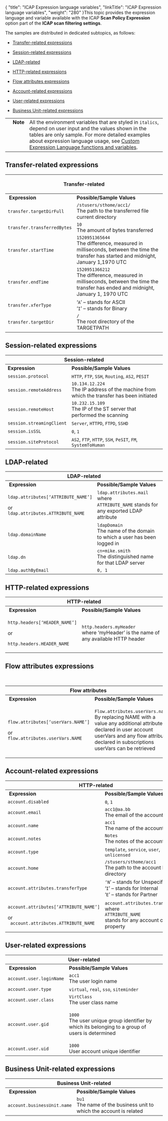 {
    "title": "ICAP Expression language variables",
    "linkTitle": "ICAP Expression language variables",
    "weight": "280"
}This topic provides the expression language and variable available with the ICAP **Scan Policy Expression** option part of the **ICAP scan filtering settings**.

The samples are distributed in dedicated subtopics, as follows:

-   [Transfer-related expressions](#transfer)
-   [Session-related expressions](#session-)
-   [LDAP-related](#ldap-rel)
-   [HTTP-related expressions](#http-rel)
-   [Flow attributes expressions](#flow)
-   [Account-related expressions](#account-)
-   [User-related expressions](#user-rel)
-   [Business Unit-related expressions](#business)

<table cellpadding="0" cellspacing="0">
   <col/>
   <col/>
   <col/>
      <tr>
         <td valign="top">         </td>
         <td valign="top"><span><b>Note</b></span>
         </td>
         <td data-mc-autonum="&lt;b&gt;Note&lt;/b&gt;" valign="top">All the environment variables that are styled in <code>italics</code>, depend on user input and the values shown in the tables are only sample. For more detailed examples about expression language usage, see <a href="../../../c_st_advanced_routing/r_st_custom_el_functions_variables">Custom Expression Language functions and variables</a>.         </td>
      </tr>
</table>

## <span id="Transfer"></span>Transfer-related expressions

<table cellspacing="0">
   <col/>
   <col/>
   <thead>
      <tr>
<th colspan="2">
            <p>Transfer-related</p>
</th>
      </tr>
   </thead>
   <tbody>
      <tr>
         <td> <strong>Expression</strong>         </td>
         <td><strong>Possible/Sample Values</strong>
         </td>
      </tr>
      <tr>
         <td><code>transfer.targetDirFull</code>
         </td>
         <td><code>/stusers/sthome/acc1/</code>
<br/>The path to the transferred file current directory         </td>
      </tr>
      <tr>
         <td><code>transfer.transferredBytes</code>
         </td>
         <td><code>10</code>
<br/>The amount of bytes transferred         </td>
      </tr>
      <tr>
         <td><code>transfer.startTime</code>
         </td>
         <td><code>1520951365644</code>
<br/>The difference, measured in milliseconds, between the time the transfer has started and midnight, January 1,1970 UTC         </td>
      </tr>
      <tr>
         <td><code>transfer.endTime</code>
         </td>
         <td><code>1520951366212</code>
<br/>The difference, measured in milliseconds, between the time the transfer has ended and midnight, January 1, 1970 UTC         </td>
      </tr>
      <tr>
         <td><code>transfer.xferType</code>
         </td>
         <td>‘<code>A</code>’ – stands for ASCII<br/>‘<code>I</code>’ – stands for Binary
         </td>
      </tr>
      <tr>
         <td><code>transfer.targetDir</code>
         </td>
         <td><code>/</code>
<br/>The root directory of the TARGETPATH         </td>
      </tr>
   </tbody>
</table>

## <span id="Session-"></span>Session-related expressions

<table cellspacing="0">
   <col/>
   <col/>
   <thead>
      <tr>
<th colspan="2">Session-related</th>
      </tr>
   </thead>
   <tbody>
      <tr>
         <td><strong>Expression</strong>
         </td>
         <td><strong>Possible/Sample Values</strong>
         </td>
      </tr>
      <tr>
         <td><code>session.protocol</code>
         </td>
         <td><code>HTTP</code>, <code>FTP</code>, <code>SSH</code>, <code>Routing</code>, <code>AS2</code>, <code>PESIT</code>         </td>
      </tr>
      <tr>
         <td><code>session.remoteAddress</code>
         </td>
         <td><code>10.134.12.224</code>
<br/>The IP address of the machine from which the transfer has been initiated         </td>
      </tr>
      <tr>
         <td><code>session.remoteHost</code>
         </td>
         <td><code>10.232.15.109</code>
<br/>The IP of the ST server that performed the scanning         </td>
      </tr>
      <tr>
         <td><code>session.streamingClient</code>
         </td>
         <td><code>Server</code>, <code>HTTPD</code>, <code>FTPD</code>, <code>SSHD</code>         </td>
      </tr>
      <tr>
         <td><code>session.isSSL</code>
         </td>
         <td><code>0</code>, <code>1</code>         </td>
      </tr>
      <tr>
         <td><code>session.siteProtocol</code>
         </td>
         <td><code>AS2</code>, <code>FTP</code>, <code>HTTP</code>, <code>SSH</code>, <code>PeSIT</code>, <code>FM</code>, <code>SystemToHuman</code>         </td>
      </tr>
   </tbody>
</table>

## <span id="LDAP-rel"></span>LDAP-related

<table cellspacing="0">
   <col/>
   <col/>
   <thead>
      <tr>
<th colspan="2">LDAP-related</th>
      </tr>
   </thead>
   <tbody>
      <tr>
         <td> <strong>Expression</strong>         </td>
         <td><strong>Possible/Sample Values</strong>
         </td>
      </tr>
      <tr>
         <td>
            <p><code>ldap.attributes[‘ATTRIBUTE_NAME’]</code> </p>
            <p>or
<br/><code>ldap.attributes.ATTRIBUTE_NAME</code></p>
         </td>
         <td><code>ldap.attributes.mail</code>
<br/>where<br/><code>ATTRIBUTE_NAME</code> stands for any exported LDAP attribute         </td>
      </tr>
      <tr>
         <td><code>ldap.domainName</code>
         </td>
         <td><code>ldapDomain</code>
<br/>The name of the domain to which a user has been logged in         </td>
      </tr>
      <tr>
         <td><code>ldap.dn</code>
         </td>
         <td><code>cn=mike.smith</code>
<br/>Тhe distinguished name for that LDAP server
         </td>
      </tr>
      <tr>
         <td><code>ldap.authByEmail</code>
         </td>
         <td><code>0, 1</code>
         </td>
      </tr>
   </tbody>
</table>

## <span id="HTTP-rel"></span>HTTP-related expressions

<table cellspacing="0">
   <col/>
   <col/>
   <thead>
      <tr>
<th colspan="2">HTTP-related</th>
      </tr>
   </thead>
   <tbody>
      <tr>
         <td> <strong>Expression</strong>         </td>
         <td><strong>Possible/Sample Values</strong>
         </td>
      </tr>
      <tr>
         <td>
            <p><code>http.headers[‘HEADER_NAME’]</code>
</p>
            <p> or</p>
            <p><code>http.headers.HEADER_NAME</code>
</p>
         </td>
         <td><code>http.headers.myHeader</code>
<br/>where ‘myHeader’ is the name of any available HTTP header
         </td>
      </tr>
   </tbody>
</table>

## <span id="Flow"></span>Flow attributes expressions

 

<table cellspacing="0">
   <col/>
   <col/>
   <thead>
      <tr>
<th colspan="2">Flow attributes</th>
      </tr>
   </thead>
   <tbody>
      <tr>
         <td> <strong>Expression</strong>         </td>
         <td><strong>Possible/Sample Values</strong>
         </td>
      </tr>
      <tr>
         <td>
            <p><code>flow.attributes[‘userVars.NAME’]</code> </p>
            <p>or<br/><code>flow.attributes.userVars.NAME</code></p>
         </td>
         <td>
            <p><code>Flow.attributes.userVars.name</code>
<br/>By replacing NAME with a value any additional attribute  declared in user account  userVars and any flow attribute declared in  subscriptions userVars can be  retrieved</p>
         </td>
      </tr>
   </tbody>
</table>

## <span id="Account-"></span>Account-related expressions

<table cellspacing="0">
   <col/>
   <col/>
   <thead>
      <tr>
<th colspan="2">HTTP-related</th>
      </tr>
   </thead>
   <tbody>
      <tr>
         <td> <strong>Expression</strong>         </td>
         <td><strong>Possible/Sample Values</strong>
         </td>
      </tr>
      <tr>
         <td><code>account.disabled</code>
         </td>
         <td><code>0</code>, <code>1</code>         </td>
      </tr>
      <tr>
         <td><code>account.email</code>
         </td>
         <td><code>acc1@aa.bb</code>
<br/>The email of the account
         </td>
      </tr>
      <tr>
         <td><code>account.name</code>
         </td>
         <td><code>acc1</code>
<br/>The name of the account
         </td>
      </tr>
      <tr>
         <td><code>account.notes</code>
         </td>
         <td><code>Notes</code>
<br/>The notes of the account
         </td>
      </tr>
      <tr>
         <td><code>account.type</code>
         </td>
         <td><code>template</code>, <code>service</code>, <code>user</code>, <code>unlicensed</code>         </td>
      </tr>
      <tr>
         <td><code>account.home</code>
         </td>
         <td><code>/stusers/sthome/acc1</code>
<br/>The path to the  account home directory
         </td>
      </tr>
      <tr>
         <td><code>account.attributes.transferType</code>
         </td>
         <td><code>‘N</code>’ – stands for Unspecified<br/>‘<code>I</code>’ – stands for Internal<br/>‘<code>E</code>’ – stands for Partner         </td>
      </tr>
      <tr>
         <td>
            <p><code>account.attributes[‘ATTRIBUTE_NAME’]</code>
</p>
            <p>or<br/><code> account.attributes.ATTRIBUTE_NAME</code></p>
         </td>
         <td><code>account.attributes.transferType</code>
<br/>where<br/><code>ATTRIBUTE_NAME</code><br/>stands for any account custom property
         </td>
      </tr>
   </tbody>
</table>

## <span id="User-rel"></span>User-related expressions

<table cellspacing="0">
   <col/>
   <col/>
   <thead>
      <tr>
<th colspan="2">User-related</th>
      </tr>
   </thead>
   <tbody>
      <tr>
         <td> <strong>Expression</strong>         </td>
         <td><strong>Possible/Sample Values</strong>
         </td>
      </tr>
      <tr>
         <td><code>account.user.loginName</code>
         </td>
         <td><code>acc1</code>
<br/>The user login name
         </td>
      </tr>
      <tr>
         <td><code>account.user.type</code>
         </td>
         <td><code>virtual</code>, <code>real</code>, <code>sso</code>, <code>siteminder</code>         </td>
      </tr>
      <tr>
         <td><code>account.user.class</code>
         </td>
         <td><code>VirtClass</code>
<br/>The user class name         </td>
      </tr>
      <tr>
         <td><code>account.user.gid</code>
         </td>
         <td>
            <p><code>1000</code>
<br/>The user unique  group identifier by  which its belonging to  a group of users is  determined
</p>
         </td>
      </tr>
      <tr>
         <td><code>account.user.uid</code>
         </td>
         <td><code>1000</code>
<br/>User account unique identifier
         </td>
      </tr>
   </tbody>
</table>

## <span id="Business"></span>Business Unit-related expressions

<table cellspacing="0">
   <col/>
   <col/>
   <thead>
      <tr>
<th colspan="2">Business Unit-related</th>
      </tr>
   </thead>
   <tbody>
      <tr>
         <td> <strong>Expression</strong>         </td>
         <td><strong>Possible/Sample Values</strong>
         </td>
      </tr>
      <tr>
         <td><code>account.businessUnit.name</code>
         </td>
         <td><code>bu1</code>
<br/>The name of the business unit to which the account is related 
         </td>
      </tr>
   </tbody>
</table>
